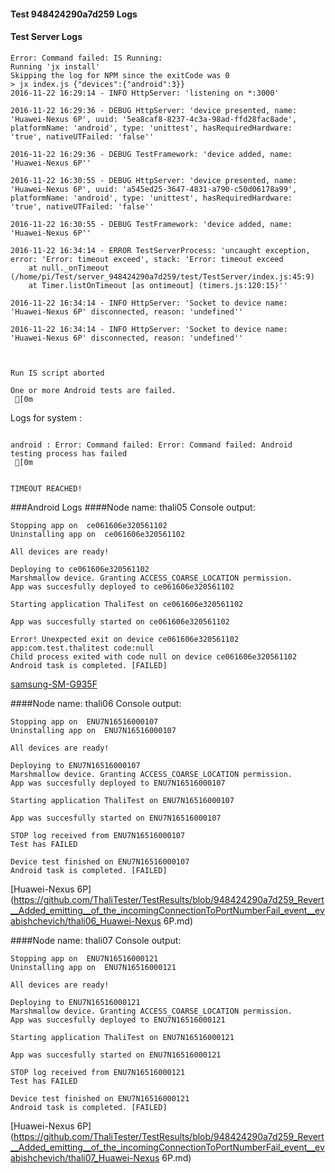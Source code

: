 #### Test 948424290a7d259 Logs

#### Test Server Logs
```
Error: Command failed: IS Running:
Running 'jx install'
Skipping the log for NPM since the exitCode was 0
> jx index.js {"devices":{"android":3}}
2016-11-22 16:29:14 - INFO HttpServer: 'listening on *:3000'

2016-11-22 16:29:36 - DEBUG HttpServer: 'device presented, name: 'Huawei-Nexus 6P', uuid: '5ea8caf8-8237-4c3a-98ad-ffd28fac8ade', platformName: 'android', type: 'unittest', hasRequiredHardware: 'true', nativeUTFailed: 'false''

2016-11-22 16:29:36 - DEBUG TestFramework: 'device added, name: 'Huawei-Nexus 6P''

2016-11-22 16:30:55 - DEBUG HttpServer: 'device presented, name: 'Huawei-Nexus 6P', uuid: 'a545ed25-3647-4831-a790-c50d06178a99', platformName: 'android', type: 'unittest', hasRequiredHardware: 'true', nativeUTFailed: 'false''

2016-11-22 16:30:55 - DEBUG TestFramework: 'device added, name: 'Huawei-Nexus 6P''

2016-11-22 16:34:14 - ERROR TestServerProcess: 'uncaught exception, error: 'Error: timeout exceed', stack: 'Error: timeout exceed
    at null._onTimeout (/home/pi/Test/server_948424290a7d259/test/TestServer/index.js:45:9)
    at Timer.listOnTimeout [as ontimeout] (timers.js:120:15)''

2016-11-22 16:34:14 - INFO HttpServer: 'Socket to device name: 'Huawei-Nexus 6P' disconnected, reason: 'undefined''

2016-11-22 16:34:14 - INFO HttpServer: 'Socket to device name: 'Huawei-Nexus 6P' disconnected, reason: 'undefined''


 
Run IS script aborted
 
One or more Android tests are failed.
 [0m

```


Logs for system : 
```

android : Error: Command failed: Error: Command failed: Android testing process has failed
 [0m


TIMEOUT REACHED!
```
###Android Logs
####Node name: thali05
Console output:
```
Stopping app on  ce061606e320561102
Uninstalling app on  ce061606e320561102

All devices are ready!

Deploying to ce061606e320561102
Marshmallow device. Granting ACCESS_COARSE_LOCATION permission.
App was succesfully deployed to ce061606e320561102

Starting application ThaliTest on ce061606e320561102

App was succesfully started on ce061606e320561102

Error! Unexpected exit on device ce061606e320561102 app:com.test.thalitest code:null 
Child process exited with code null on device ce061606e320561102
Android task is completed. [FAILED]
```
[samsung-SM-G935F](https://github.com/ThaliTester/TestResults/blob/948424290a7d259_Revert__Added_emitting__of_the_incomingConnectionToPortNumberFail_event__evabishchevich/thali05_samsung-SM-G935F.md)

####Node name: thali06
Console output:
```
Stopping app on  ENU7N16516000107
Uninstalling app on  ENU7N16516000107

All devices are ready!

Deploying to ENU7N16516000107
Marshmallow device. Granting ACCESS_COARSE_LOCATION permission.
App was succesfully deployed to ENU7N16516000107

Starting application ThaliTest on ENU7N16516000107

App was succesfully started on ENU7N16516000107

STOP log received from ENU7N16516000107
Test has FAILED

Device test finished on ENU7N16516000107 
Android task is completed. [FAILED]
```
[Huawei-Nexus 6P](https://github.com/ThaliTester/TestResults/blob/948424290a7d259_Revert__Added_emitting__of_the_incomingConnectionToPortNumberFail_event__evabishchevich/thali06_Huawei-Nexus 6P.md)

####Node name: thali07
Console output:
```
Stopping app on  ENU7N16516000121
Uninstalling app on  ENU7N16516000121

All devices are ready!

Deploying to ENU7N16516000121
Marshmallow device. Granting ACCESS_COARSE_LOCATION permission.
App was succesfully deployed to ENU7N16516000121

Starting application ThaliTest on ENU7N16516000121

App was succesfully started on ENU7N16516000121

STOP log received from ENU7N16516000121
Test has FAILED

Device test finished on ENU7N16516000121 
Android task is completed. [FAILED]
```
[Huawei-Nexus 6P](https://github.com/ThaliTester/TestResults/blob/948424290a7d259_Revert__Added_emitting__of_the_incomingConnectionToPortNumberFail_event__evabishchevich/thali07_Huawei-Nexus 6P.md)




